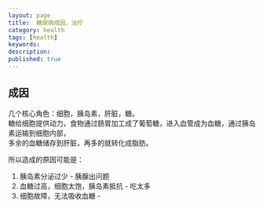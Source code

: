 ```yaml
---
layout: page
title:  糖尿病成因，治疗
category: health
tags: [health]
keywords:
description:
published: true
---
```


## 成因
几个核心角色：细胞，胰岛素，肝脏，糖。   
糖给细胞提供动力，食物通过肠胃加工成了葡萄糖，进入血管成为血糖，通过胰岛素运输到细胞内部，  
多余的血糖储存到肝脏，再多的就转化成脂肪。

所以造成的原因可能是：
1. 胰岛素分泌过少 - 胰腺出问题
2. 血糖过高，细胞太饱，胰岛素抵抗 - 吃太多
3. 细胞故障，无法吸收血糖 - 




